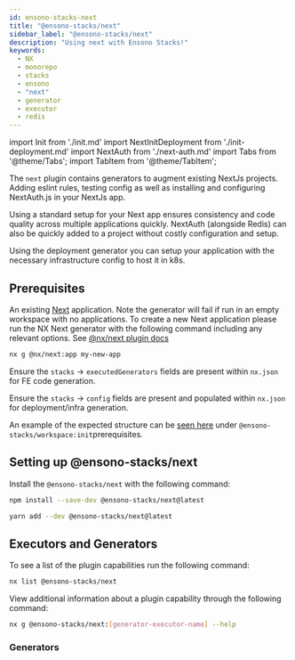 ```yaml
---
id: ensono-stacks-next
title: "@ensono-stacks/next"
sidebar_label: "@ensono-stacks/next"
description: "Using next with Ensono Stacks!"
keywords:
  - NX
  - monorepo
  - stacks
  - ensono
  - "next"
  - generator
  - executor
  - redis
---
```


import Init from './init.md'
import NextInitDeployment from './init-deployment.md'
import NextAuth from './next-auth.md'
import Tabs from '@theme/Tabs';
import TabItem from '@theme/TabItem';

The `next` plugin contains generators to augment existing NextJs projects. Adding eslint rules, testing config as well as installing and configuring NextAuth.js in your NextJs app.

Using a standard setup for your Next app ensures consistency and code quality across multiple applications quickly. NextAuth (alongside Redis) can also be quickly added to a project without costly configuration and setup.

Using the deployment generator you can setup your application with the necessary infrastructure config to host it in k8s.

## Prerequisites

An existing [Next](https://nextjs.org/) application. Note the generator will fail if run in an empty workspace with no applications. To create a new Next application please run the NX Next generator with the following command including any relevant options. See [@nx/next plugin docs](https://nx.dev/packages/next)

```bash
nx g @nx/next:app my-new-app
```

Ensure the `stacks` -> `executedGenerators` fields are present within `nx.json` for FE code generation.

Ensure the `stacks` -> `config` fields are present and populated within `nx.json` for deployment/infra generation.

An example of the expected structure can be [seen here](/docs/getting_started/workspace/ensono-stacks-workspace#prerequisites) under `@ensono-stacks/workspace:init`​ prerequisites.

## Setting up @ensono-stacks/next

Install the `@ensono-stacks/next` with the following command:

 <Tabs>
  <TabItem value="npm" label="npm">

```bash
npm install --save-dev @ensono-stacks/next@latest
```

  </TabItem>
  <TabItem value="yarn" label="yarn">

```bash
yarn add --dev @ensono-stacks/next@latest
```

  </TabItem>
 </Tabs>

## Executors and Generators

To see a list of the plugin capabilities run the following command:

```bash
nx list @ensono-stacks/next
```

View additional information about a plugin capability through the following command:

```bash
nx g @ensono-stacks/next:[generator-executor-name] --help
```

### Generators

<!-- markdownlint-disable MD033 -->
<Init />
<NextInitDeployment />

<NextAuth />
<ReactQuery />